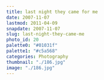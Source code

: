 ```yaml
---
title: last night they came for me
date: 2007-11-07
lastmod: 2011-04-09
snapdate: 2007-11-07
slug: last-night-they-came-me
photo_id: 20
palette0: "#01031f"
palette1: "#c5a568"
categories: Photography
thumbnail: "./186.jpg"
image: "./186.jpg"
---
```

